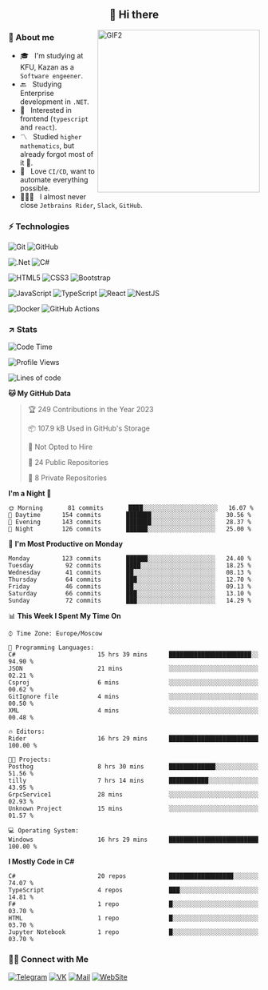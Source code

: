 <h2 align="center">👋 Hi there</h1>
<img align="right" alt="GIF2" src="https://user-images.githubusercontent.com/77479370/183249372-b46e9216-d622-4f3a-ad67-84b1a2c3049c.gif" width="325"/>


<h3>🧐 About me</h3>

- 🎓 &nbsp; I'm studying at KFU, Kazan as a `Software engeener`.
- 🔙 &nbsp; Studying Enterprise development in `.NET`.
- 💠 &nbsp; Interested in frontend (`typescript` and `react`).
- 〽️ &nbsp; Studied `higher mathematics`, but already forgot most of it 🤪.
- 💚 &nbsp; Love `CI/CD`, want to automate everything possible.
- 👨🏻‍💻 &nbsp; I almost never close `Jetbrains Rider`, `Slack`, `GitHub`. 


<h3>⚡ Technologies</h3>

![Git](https://img.shields.io/badge/git-%23F05033.svg?style=for-the-badge&logo=git&logoColor=white)
![GitHub](https://img.shields.io/badge/GitHub-100000?style=for-the-badge&logo=github&logoColor=white)

![.Net](https://img.shields.io/badge/.NET-5C2D91?style=for-the-badge&logo=.net&logoColor=white)
![C#](https://img.shields.io/badge/c%23-%23239120.svg?style=for-the-badge&logo=c-sharp&logoColor=white)

![HTML5](https://img.shields.io/badge/html5-%23E34F26.svg?style=for-the-badge&logo=html5&logoColor=white)
![CSS3](https://img.shields.io/badge/css3-%231572B6.svg?style=for-the-badge&logo=css3&logoColor=white)
![Bootstrap](https://img.shields.io/badge/Bootstrap-563D7C?style=for-the-badge&logo=bootstrap&logoColor=white)

![JavaScript](https://img.shields.io/badge/javascript-%23323330.svg?style=for-the-badge&logo=javascript&logoColor=%23F7DF1E)
![TypeScript](https://img.shields.io/badge/typescript-%23007ACC.svg?style=for-the-badge&logo=typescript&logoColor=white)
![React](https://img.shields.io/badge/react-%2320232a.svg?style=for-the-badge&logo=react&logoColor=%2361DAFB)
![NestJS](https://img.shields.io/badge/nestjs-E0234E?style=for-the-badge&logo=nestjs&logoColor=white)

![Docker](https://img.shields.io/badge/docker-%230db7ed.svg?style=for-the-badge&logo=docker&logoColor=white)
![GitHub Actions](https://img.shields.io/badge/github%20actions-%232671E5.svg?style=for-the-badge&logo=githubactions&logoColor=white)


<h3>↗️ Stats</h3>


<!--START_SECTION:waka-->
![Code Time](http://img.shields.io/badge/Code%20Time-793%20hrs%201%20min-blue)

![Profile Views](http://img.shields.io/badge/Profile%20Views-3-blue)

![Lines of code](https://img.shields.io/badge/From%20Hello%20World%20I%27ve%20Written-2%20Million%20lines%20of%20code-blue)

**🐱 My GitHub Data** 

> 🏆 249 Contributions in the Year 2023
 > 
> 📦 107.9 kB Used in GitHub's Storage 
 > 
> 🚫 Not Opted to Hire
 > 
> 📜 24 Public Repositories 
 > 
> 🔑 8 Private Repositories  
 > 
**I'm a Night 🦉** 

```text
🌞 Morning       81 commits       ████░░░░░░░░░░░░░░░░░░░░░   16.07 % 
🌆 Daytime      154 commits       ███████░░░░░░░░░░░░░░░░░░   30.56 % 
🌃 Evening      143 commits       ███████░░░░░░░░░░░░░░░░░░   28.37 % 
🌙 Night        126 commits       ██████░░░░░░░░░░░░░░░░░░░   25.00 % 

```
📅 **I'm Most Productive on Monday** 

```text
Monday         123 commits       ██████░░░░░░░░░░░░░░░░░░░   24.40 % 
Tuesday         92 commits       ████░░░░░░░░░░░░░░░░░░░░░   18.25 % 
Wednesday       41 commits       ██░░░░░░░░░░░░░░░░░░░░░░░   08.13 % 
Thursday        64 commits       ███░░░░░░░░░░░░░░░░░░░░░░   12.70 % 
Friday          46 commits       ██░░░░░░░░░░░░░░░░░░░░░░░   09.13 % 
Saturday        66 commits       ███░░░░░░░░░░░░░░░░░░░░░░   13.10 % 
Sunday          72 commits       ███░░░░░░░░░░░░░░░░░░░░░░   14.29 % 

```


📊 **This Week I Spent My Time On** 

```text
⌚︎ Time Zone: Europe/Moscow

💬 Programming Languages: 
C#                       15 hrs 39 mins      ███████████████████████░░   94.90 % 
JSON                     21 mins             ░░░░░░░░░░░░░░░░░░░░░░░░░   02.21 % 
Csproj                   6 mins              ░░░░░░░░░░░░░░░░░░░░░░░░░   00.62 % 
GitIgnore file           4 mins              ░░░░░░░░░░░░░░░░░░░░░░░░░   00.50 % 
XML                      4 mins              ░░░░░░░░░░░░░░░░░░░░░░░░░   00.48 % 

🔥 Editors: 
Rider                    16 hrs 29 mins      █████████████████████████   100.00 % 

🐱‍💻 Projects: 
Posthog                  8 hrs 30 mins       █████████████░░░░░░░░░░░░   51.56 % 
tilly                    7 hrs 14 mins       ███████████░░░░░░░░░░░░░░   43.95 % 
GrpcService1             28 mins             ░░░░░░░░░░░░░░░░░░░░░░░░░   02.93 % 
Unknown Project          15 mins             ░░░░░░░░░░░░░░░░░░░░░░░░░   01.57 % 

💻 Operating System: 
Windows                  16 hrs 29 mins      █████████████████████████   100.00 % 

```

**I Mostly Code in C#** 

```text
C#                       20 repos            ██████████████████░░░░░░░   74.07 % 
TypeScript               4 repos             ███░░░░░░░░░░░░░░░░░░░░░░   14.81 % 
F#                       1 repo              █░░░░░░░░░░░░░░░░░░░░░░░░   03.70 % 
HTML                     1 repo              █░░░░░░░░░░░░░░░░░░░░░░░░   03.70 % 
Jupyter Notebook         1 repo              █░░░░░░░░░░░░░░░░░░░░░░░░   03.70 % 

```



<!--END_SECTION:waka-->


<h3> 🤝🏻 Connect with Me </h3>

[![Telegram](https://img.shields.io/badge/Telegram-2CA5E0?style=for-the-badge&logo=telegram&logoColor=white)](https://t.me/ASLipatov)
[![VK](https://img.shields.io/badge/вконтакте-%232E87FB.svg?&style=for-the-badge&logo=vk&logoColor=white)](https://vk.com/lipatov.alexander)
[![Mail](https://img.shields.io/badge/Email-red?&style=for-the-badge&logo=Mail.Ru)](mailto:lipatov.work@bk.ru)
[![WebSite](https://img.shields.io/badge/-lipatovalexander.github.io-green?style=for-the-badge)](https://lipatovalexander.github.io)
